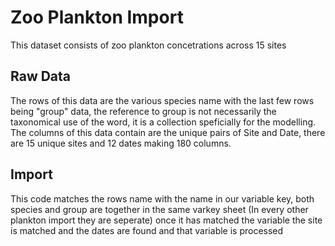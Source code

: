 # Zoo Plankton Import
This dataset consists of zoo plankton concetrations across 15 sites
## Raw Data
The rows of this data are the various species name with the last few rows being "group" data, the reference to group is not necessarily the taxonomical use of the word, it is a collection speficially for the modelling. The columns of this data contain are the unique pairs of Site and Date, there are 15 unique sites and 12 dates making 180 columns.

## Import
This code matches the rows name with the name in our variable key, both species and group are together in the same varkey sheet (In  every other plankton import they are seperate) once it has matched the variable the site is matched and the dates are found and that variable is processed